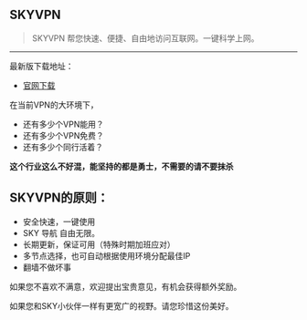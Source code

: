 ## SKYVPN

> SKYVPN 帮您快速、便捷、自由地访问互联网。一键科学上网。
------

最新版下载地址：
- [官网下载](https://raw.githubusercontent.com/notonearth/apks/master/launcher-noe_share-release.apk "官网下载")  



在当前VPN的大环境下，
- 还有多少个VPN能用？
- 还有多少个VPN免费？
- 还有多少个同行活着？


**这个行业这么不好混，能坚持的都是勇士，不需要的请不要抹杀**

## SKYVPN的原则：
- 安全快速，一键使用
- SKY 导航 自由无限。
- 长期更新，保证可用（特殊时期加班应对）
- 多节点选择，也可自动根据使用环境分配最佳IP
- 翻墙不做坏事


如果您不喜欢不满意，欢迎提出宝贵意见，有机会获得额外奖励。

如果您和SKY小伙伴一样有更宽广的视野。请您珍惜这份美好。
